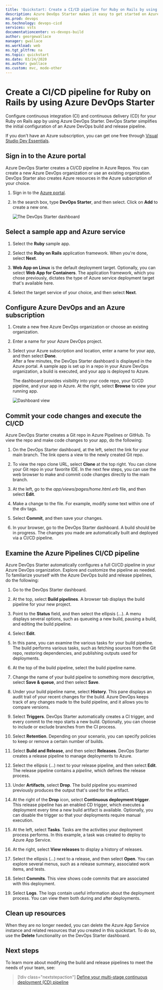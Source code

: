 ```yaml
---
title: 'Quickstart: Create a CI/CD pipeline for Ruby on Rails by using Azure DevOps Starter'
description: Azure DevOps Starter makes it easy to get started on Azure. You can launch a Ruby web app on an Azure service in a few quick steps.
ms.prod: devops
ms.technology: devops-cicd
services: vsts
documentationcenter: vs-devops-build
author: georgewallace
manager: gwallace
ms.workload: web
ms.tgt_pltfrm: na
ms.topic: quickstart
ms.date: 03/24/2020
ms.author: gwallace
ms.custom: mvc, mode-other
---
```


# Create a CI/CD pipeline for Ruby on Rails by using Azure DevOps Starter

Configure continuous integration (CI) and continuous delivery (CD) for your Ruby on Rails app by using Azure DevOps Starter. DevOps Starter simplifies the initial configuration of an Azure DevOps build and release pipeline.

If you don't have an Azure subscription, you can get one free through [Visual Studio Dev Essentials](https://visualstudio.microsoft.com/dev-essentials/).

## Sign in to the Azure portal

Azure DevOps Starter creates a CI/CD pipeline in Azure Repos. You can create a new Azure DevOps organization or use an existing organization. DevOps Starter also creates Azure resources in the Azure subscription of your choice.

1. Sign in to the [Azure portal](https://portal.azure.com).

1. In the search box, type **DevOps Starter**, and then select. Click on **Add** to create a new one.

    ![The DevOps Starter dashboard](_img/azure-devops-starter-aks/search-devops-starter.png) 

## Select a sample app and Azure service

1. Select the **Ruby** sample app.

1. Select the **Ruby on Rails** application framework. When you're done, select **Next**.

1. **Web App on Linux** is the default deployment target.  Optionally, you can select **Web App for Containers**. The application framework, which you chose previously, dictates the type of Azure service deployment target that's available here. 
    
1. Select the target service of your choice, and then select **Next**.

## Configure Azure DevOps and an Azure subscription 

1. Create a new free Azure DevOps organization or choose an existing organization. 

1. Enter a name for your Azure DevOps project. 

1. Select your Azure subscription and location, enter a name for your app, and then select **Done**.  
    After a few minutes, the DevOps Starter dashboard is displayed in the Azure portal. A sample app is set up in a repo in your Azure DevOps organization, a build is executed, and your app is deployed to Azure. 
    
    The dashboard provides visibility into your code repo, your CI/CD pipeline, and your app in Azure. At the right, select **Browse** to view your running app.

    ![Dashboard view](_img/azure-devops-project-go/dashboardnopreview.png) 

## Commit your code changes and execute the CI/CD

Azure DevOps Starter creates a Git repo in Azure Pipelines or GitHub. To view the repo and make code changes to your app, do the following:

1. On the DevOps Starter dashboard, at the left, select the link for your main branch. The link opens a view to the newly created Git repo.

1. To view the repo clone URL, select **Clone** at the top right. You can clone your Git repo in your favorite IDE. In the next few steps, you can use the web browser to make and commit code changes directly to the main branch.

1. At the left, go to the *app/views/pages/home.html.erb* file, and then select **Edit**.

1. Make a change to the file. For example, modify some text within one of the div tags.

1. Select **Commit**, and then save your changes.

1. In your browser, go to the DevOps Starter dashboard. A build should be in progress. The changes you made are automatically built and deployed via a CI/CD pipeline.

## Examine the Azure Pipelines CI/CD pipeline

Azure DevOps Starter automatically configures a full CI/CD pipeline in your Azure DevOps organization. Explore and customize the pipeline as needed. To familiarize yourself with the Azure DevOps build and release pipelines, do the following:

1. Go to the DevOps Starter dashboard.

1. At the top, select **Build pipelines**. A browser tab displays the build pipeline for your new project.

1. Point to the **Status** field, and then select the ellipsis (...). A menu displays several options, such as queueing a new build, pausing a build, and editing the build pipeline.

1. Select **Edit**.

1. In this pane, you can examine the various tasks for your build pipeline. The build performs various tasks, such as fetching sources from the Git repo, restoring dependencies, and publishing outputs used for deployments.

1. At the top of the build pipeline, select the build pipeline name.

1. Change the name of your build pipeline to something more descriptive, select **Save & queue**, and then select **Save**.

1. Under your build pipeline name, select **History**. This pane displays an audit trail of your recent changes for the build. Azure DevOps keeps track of any changes made to the build pipeline, and it allows you to compare versions.

1. Select **Triggers**.  DevOps Starter automatically creates a CI trigger, and every commit to the repo starts a new build. Optionally, you can choose to include or exclude branches from the CI process.

1. Select **Retention**. Depending on your scenario, you can specify policies to keep or remove a certain number of builds.

1. Select **Build and Release**, and then select **Releases**.  DevOps Starter creates a release pipeline to manage deployments to Azure.

1. Select the ellipsis (...) next to your release pipeline, and then select **Edit**. The release pipeline contains a *pipeline*, which defines the release process.

1. Under **Artifacts**, select **Drop**. The build pipeline you examined previously produces the output that's used for the artifact. 

1. At the right of the **Drop** icon, select **Continuous deployment trigger**. This release pipeline has an enabled CD trigger, which executes a deployment every time a new build artifact is available. Optionally, you can disable the trigger so that your deployments require manual execution. 

1. At the left, select **Tasks**. Tasks are the activities your deployment process performs. In this example, a task was created to deploy to Azure App Service.

1. At the right, select **View releases** to display a history of releases.

1. Select the ellipsis (...) next to a release, and then select **Open**. You can explore several menus, such as a release summary, associated work items, and tests.

1. Select **Commits**. This view shows code commits that are associated with this deployment. 

1. Select **Logs**. The logs contain useful information about the deployment process. You can view them both during and after deployments.

## Clean up resources

When they are no longer needed, you can delete the Azure App Service instance and related resources that you created in this quickstart. To do so, use the **Delete** functionality on the DevOps Starter dashboard.

## Next steps

To learn more about modifying the build and release pipelines to meet the needs of your team, see:

> [!div class="nextstepaction"]
> [Define your multi-stage continuous deployment (CD) pipeline](/azure/devops/pipelines/release/define-multistage-release-process)
